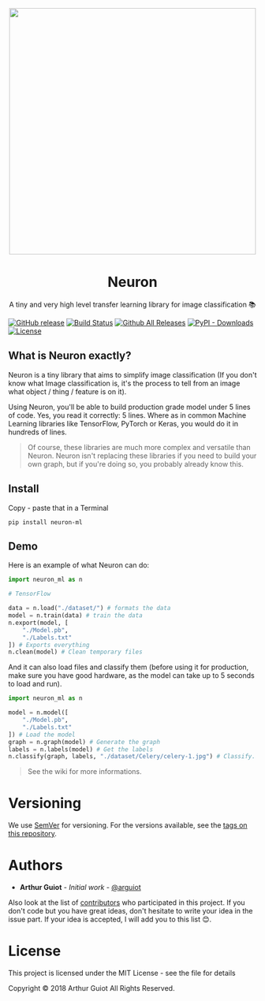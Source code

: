 <div align="center">
	<img width="500" height="500" src="https://raw.githubusercontent.com/arguiot/Neuron/master/assets/Neuron.png"/>
	<h1>Neuron</h1>
	A tiny and very high level transfer learning library for image classification 📚
</div>

[![GitHub release](https://img.shields.io/github/release/arguiot/Neuron.svg)](https://github.com/arguiot/Neuron/releases)
[![Build Status](https://travis-ci.org/arguiot/Neuron.svg?branch=master)](https://travis-ci.org/arguiot/Neuron)
[![Github All Releases](https://img.shields.io/github/downloads/arguiot/Neuron/total.svg)](https://github.com/arguiot/Neuron/)
[![PyPI - Downloads](https://img.shields.io/pypi/dm/neuron-ml.svg)](https://pypi.org/project/neuron-ml/)
[![License](https://img.shields.io/github/license/arguiot/Neuron.svg)](LICENSE)

## What is Neuron exactly?

Neuron is a tiny library that aims to simplify image classification (If you don't know what Image classification is, it's the process to tell from an image what object / thing / feature is on it).

Using Neuron, you'll be able to build production grade model under 5 lines of code. Yes, you read it correctly: 5 lines. Where as in common Machine Learning libraries like TensorFlow, PyTorch or Keras, you would do it in hundreds of lines.

> Of course, these libraries are much more complex and versatile than Neuron. Neuron isn't replacing these libraries if you need to build your own graph, but if you're doing so, you probably already know this.

## Install
Copy - paste that in a Terminal
```
pip install neuron-ml
```
## Demo
Here is an example of what Neuron can do:
```py
import neuron_ml as n

# TensorFlow

data = n.load("./dataset/") # formats the data
model = n.train(data) # train the data
n.export(model, [
	"./Model.pb",
	"./Labels.txt"
]) # Exports everything
n.clean(model) # Clean temporary files
```

And it can also load files and classify them (before using it for production, make sure you have good hardware, as the model can take up to 5 seconds to load and run).

```py
import neuron_ml as n

model = n.model([
	"./Model.pb",
	"./Labels.txt"
]) # Load the model
graph = n.graph(model) # Generate the graph
labels = n.labels(model) # Get the labels
n.classify(graph, labels, "./dataset/Celery/celery-1.jpg") # Classify. Will return a result object
```

> See the wiki for more informations.

# Versioning

We use [SemVer](http://semver.org/) for versioning. For the versions available, see the [tags on this repository](https://github.com/arguiot/Neuron/tags).

# Authors

- **Arthur Guiot** - _Initial work_ - [@arguiot](https://github.com/arguiot)

Also look at the list of [contributors](https://github.com/arguiot/Neuron/contributors) who participated in this project. If you don't code but you have great ideas, don't hesitate to write your idea in the issue part. If your idea is accepted, I will add you to this list 😊.

# License

This project is licensed under the MIT License - see the <LICENSE> file for details

Copyright © 2018 Arthur Guiot All Rights Reserved.
